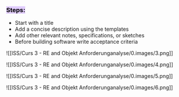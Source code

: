 
### <mark style="background: #D2B3FFA6;">Steps:</mark>

- Start with a title
- Add a concise description using the templates
- Add other relevant notes, specifications, or sketches
- Before building software write acceptance criteria


![[ISS/Curs 3 - RE and Objekt Anforderunganalyse/0.images/3.png]]


![[ISS/Curs 3 - RE and Objekt Anforderunganalyse/0.images/4.png]]



![[ISS/Curs 3 - RE and Objekt Anforderunganalyse/0.images/5.png]]


![[ISS/Curs 3 - RE and Objekt Anforderunganalyse/0.images/6.png]]

